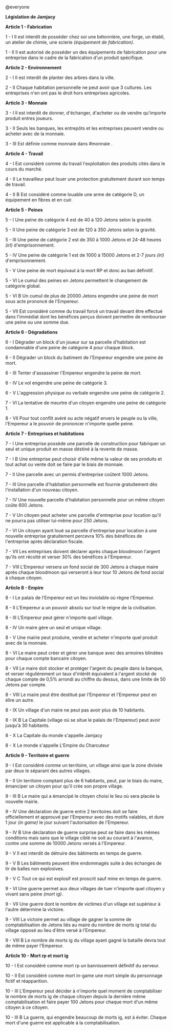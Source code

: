 @everyone 

**Législation de Jamjacy**

**Article 1 - Fabrication**

1 - I
Il est interdit de posséder chez soi une bétonnière, une forge, un établi, un atelier de chimie, une scierie *(équipement de fabrication)*.

1 - II
Il est autorisé de posséder un des équipements de fabrication pour une entreprise dans le cadre de la fabrication d'un produit spécifique.

**Article 2 - Environnement**

2 - I
Il est interdit de planter des arbres dans la ville.

2 - II
Chaque habitation personnelle ne peut avoir que 3 cultures. Les entreprises n'en ont pas le droit hors entreprises agricoles.

**Article 3 - Monnaie**

3 - I
Il est interdit de donner, d'échanger, d'acheter ou de vendre qu'importe produit entres joueurs.

3 - II
Seuls les banques, les entrepôts et les entreprises peuvent vendre ou acheter avec de la monnaie.

3 - III
Est définie comme monnaie dans #monnaie .

**Article 4 - Travail**

4 - I
Est considéré comme du travail l'exploitation des produits cités dans le cours du marché.

4 - II
Le travailleur peut louer une protection gratuitement durant son temps de travail.

4 - II B
Est considéré comme louable une arme de catégorie D, un équipement en fibres et en cuir.

**Article 5 - Peines**

5 - I
Une peine de catégorie 4 est de 40 à 120 Jetons selon la gravité.

5 - II 
Une peine de catégorie 3 est de 120 à 350 Jetons selon la gravité.

5 - III 
Une peine de catégorie 2 est de 350 à 1000 Jetons et 24-48 heures *(irl)* d'emprisonnement.

5 - IV
Une peine de catégorie 1 est de 1000 à 15000 Jetons et 2-7 jours *(irl)* d'emprisonnement.

5 - V
Une peine de mort équivaut à la mort RP et donc au ban définitif.

5 - VI
Le cumul des peines en Jetons permettent le changement de catégorie global.

5 - VI B
Un cumul de plus de 20000 Jetons engendre une peine de mort sous acte prononcé de l'Empereur.

5 - VII Est considéré comme du travail forcé un travail devant être effectué dans l'immédiat dont les bénéfices perçus doivent permettre de rembourser une peine ou une somme due.

**Article 6 - Dégradations**

6 - I 
Dégrader un block d'un joueur sur sa parcelle d'habitation est condamnable d'une peine de catégorie 4 pour chaque block.

6 - II 
Dégrader un block du batiment de l'Empereur engendre une peine de mort.

6 - III
Tenter d'assassiner l'Empereur engendre la peine de mort.

6 - IV
Le vol engendre une peine de catégorie 3.

6 - V
L'aggression physique ou verbale engendre une peine de catégorie 2.

7 - VI
La tentative de meurtre d'un citoyen engendre une peine de catégorie 1.

8 - VII
Pour tout conflit avéré ou acte négatif envers le peuple ou la ville, l'Empereur a le pouvoir de prononcer n'importe quelle peine.

**Article 7 - Entreprises et habitations**

7 - I Une entreprise possède une parcelle de construction pour fabriquer un seul et unique produit en masse déstiné à la revente de masse.

7 - I B Une entreprise peut choisir d'elle même la valeur de ses produits et tout achat ou vente doit se faire par le biais de monnaie.

7 - II Une parcelle avec un permis d'entreprise coûtent 1000 Jetons.

7 - III Une parcelle d'habitation personnelle est fournie gratuitement dès l'installation d'un nouveau citoyen.

7 - IV Une nouvelle parcelle d'habitation personnelle pour un même citoyen coûte 600 Jetons.

7 - V Un citoyen peut acheter une parcelle d'entreprise pour location qu'il ne pourra pas utiliser lui-même pour 250 Jetons.

7 - VI Un citoyen ayant loué sa parcelle d'entreprise pour location à une nouvelle entreprise gratuitement percevra 10% des bénéfices de l'entreprise après déclaration fiscale.

7 - VII Les entreprises doivent déclarer après chaque bloodmoon l'argent qu'ils ont récolté et verser 30% des bénéfices à l'Empereur.

7 - VIII L'Empereur versera un fond social de 300 Jetons à chaque maire après chaque bloodmoon qui verseront à leur tour 10 Jetons de fond social à chaque citoyen.

**Article 8 - Empire**

8 - I Le palais de l'Empereur est un lieu inviolable où règne l'Empereur.

8 - II L'Empereur a un pouvoir absolu sur tout le reigne de la civilisation.

8 - III L'Empereur peut gérer n'importe quel village.

8 - IV Un maire gère un seul et unique village.

8 - V Une mairie peut produire, vendre et acheter n'importe quel produit avec de la monnaie.

8 - VI Le maire peut créer et gérer une banque avec des armoires blindées pour chaque compte bancaire citoyen.

8 - VII Le maire doit stocker et protéger l'argent du peuple dans la banque, et verser régulièrement un taux d'intérêt équivalent à l'argent stocké de chaque compte de 0,5% arrondi au chiffre du dessus, dans une limite de 50 Jetons par compte.

8 - VIII Le maire peut être destitué par l'Empereur et l'Empereur peut en élire un autre.

8 - IX Un village d'un maire ne peut pas avoir plus de 10 habitants.

8 - IX B La Capitale (village où se situe le palais de l'Empereur) peut avoir jusqu'à 30 habitants.

8 - X La Capitale du monde s'appelle Jamjacy

8 - X Le monde s'appelle L'Empire du Charcuteur

**Article 9 - Territoire et guerre**

9 - I Est considéré comme un territoire, un village ainsi que la zone divisée par deux le séparant des autres villages.

9 - II Un territoire comptant plus de 6 habitants, peut, par le biais du maire, émanciper un citoyen pour qu'il crée son propre village.

9 - III B Le maire qui a émancipé le citoyen choisi le lieu où sera placée la nouvelle mairie.

9 - IV Une déclaration de guerre entre 2 territoires doit se faire officiellement et approuvé par l'Empereur avec des motifs valables, et dure 1 jour *(in game)* le jour suivant l'autorisation de l'Empereur.

9 - IV B Une déclaration de guerre surprise peut se faire dans les mêmes conditions mais sans que le village ciblé ne soit au courant à l'avance, contre une somme de 10000 Jetons versés à l'Empereur.

9 - V Il est interdit de détruire des bâtiments en temps de guerre.

9 - V B Les bâtiments peuvent être endommagés suite à des échanges de tir de balles non explosives.

9 - V C Tout ce qui est explosif est proscrit sauf mine en temps de guerre.

9 - VI Une guerre permet aux deux villages de tuer n'importe quel citoyen y vivant sans peine *(mort ig)*.

9 - VII Une guerre dont le nombre de victimes d'un village est supérieur à l'autre détermine la victoire.

9 - VIII La victoire permet au village de gagner la somme de comptabilisation de Jetons liés au maire du nombre de morts ig total du village opposé au lieu d'être versé à l'Empereur.

9 - VIII B Le nombre de morts ig du village ayant gagné la bataille devra tout de même payer l'Empereur.

**Article 10 - Mort rp et mort ig**

10 - I Est considéré comme mort rp un bannissement définitif du serveur.

10 - II Est considéré comme mort in-game une mort simple du personnage fictif et réapparition.

10 - III L'Empereur peut décider à n'importe quel moment de comptabiliser le nombre de morts ig de chaque citoyen depuis la dernière même comptabilisation et faire payer 100 Jetons pour chaque mort d'un même citoyen à ce citoyen.

10 - III B La guerre, qui engendre beaucoup de morts ig, est à éviter. Chaque mort d'une guerre est applicable à la comptabilisation.

